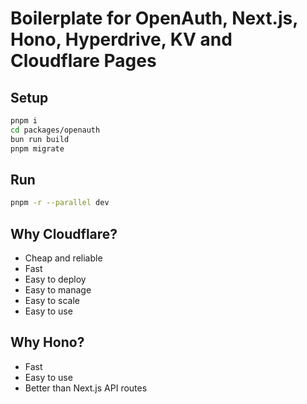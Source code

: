 # Boilerplate for OpenAuth, Next.js, Hono, Hyperdrive, KV and Cloudflare Pages

## Setup

```bash
pnpm i
cd packages/openauth
bun run build
pnpm migrate
```

## Run

```bash
pnpm -r --parallel dev
```

## Why Cloudflare?

- Cheap and reliable
- Fast
- Easy to deploy
- Easy to manage
- Easy to scale
- Easy to use

## Why Hono?

- Fast
- Easy to use
- Better than Next.js API routes
